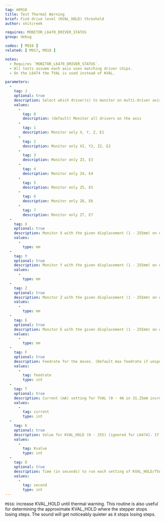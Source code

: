 ```yaml
---
tag: m0916
title: Test Thermal Warning
brief: Find drive level (KVAL_HOLD) threshold 
author: shitcreek

requires: MONITOR_L6470_DRIVER_STATUS
group: debug

codes: [ M916 ]
related: [ M917, M918 ]

notes:
  - Requires `MONITOR_L6470_DRIVER_STATUS`.
  - All tests assume each axis uses matching driver chips.
  - On the L6474 the TVAL is used instead of KVAL.

parameters:
  -
    tag: J
    optional: true
    description: Select which driver(s) to monitor on multi-driver axis
    values:
      -
        tag: 0
        description: (default) Monitor all drivers on the axis
      -
        tag: 1
        description: Monitor only X, Y, Z, E1
      -
        tag: 2
        description: Monitor only X2, Y2, Z2, E2
      -
        tag: 3
        description: Monitor only Z3, E3
      -
        tag: 4
        description: Monitor only Z4, E4
      -
        tag: 5
        description: Monitor only Z5, E5
      -
        tag: 6
        description: Monitor only Z6, E6
      -
        tag: 7
        description: Monitor only Z7, E7
  -
    tag: X
    optional: true
    description: Monitor X with the given displacement (1 - 255mm) on either side of the current position.
    values:
      -
        type: mm
  -
    tag: Y
    optional: true
    description: Monitor Y with the given displacement (1 - 255mm) on either side of the current position.
    values:
      -
        type: mm
  -
    tag: Z
    optional: true
    description: Monitor Z with the given displacement (1 - 255mm) on either side of the current position.
    values:
      -
        type: mm
  -
    tag: E
    optional: true
    description: Monitor E with the given displacement (1 - 255mm) on either side of the current position.
    values:
      -
        type: mm
  -
    tag: F
    optional: true
    description: Feedrate for the moves. (Default max feedrate if unspecified.)
    values:
      -
        tag: feedrate
        type: int
  -
    tag: T
    optional: true
    description: Current (mA) setting for TVAL (0 - 4A in 31.25mA increments, rounds down) - L6474 only. If unspecified, report current value from driver.
    values:
      -
        tag: current
        type: int
  -
    tag: K
    optional: true
    description: Value for KVAL_HOLD (0 - 255) (ignored for L6474). If unspecified, report current value from driver.
    values:
      -
        tag: Kvalue
        type: int
  -
    tag: D
    optional: true
    description: Time (in seconds) to run each setting of KVAL_HOLD/TVAL. (Default zero, to run each setting once.)
    values:
      -
        tag: second
        type: int
---
```


`M916`: increase KVAL_HOLD until thermal warning.
This routine is also useful for determining the approximate KVAL_HOLD where the stepper stops losing steps. The sound will get noticeably quieter as it stops losing steps.
